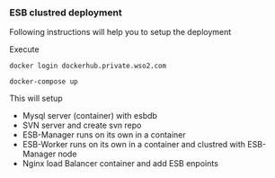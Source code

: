 ### ESB clustred deployment ###

Following instructions will help you to setup the deployment

 Execute 
 
 ``` docker login dockerhub.private.wso2.com ```
 
 ```docker-compose up```

This will setup 

* Mysql server (container) with esbdb
* SVN server and create svn repo
* ESB-Manager runs on its own in a container
* ESB-Worker runs on its own in a container and clustred with ESB-Manager node
* Nginx load Balancer container and add ESB enpoints


